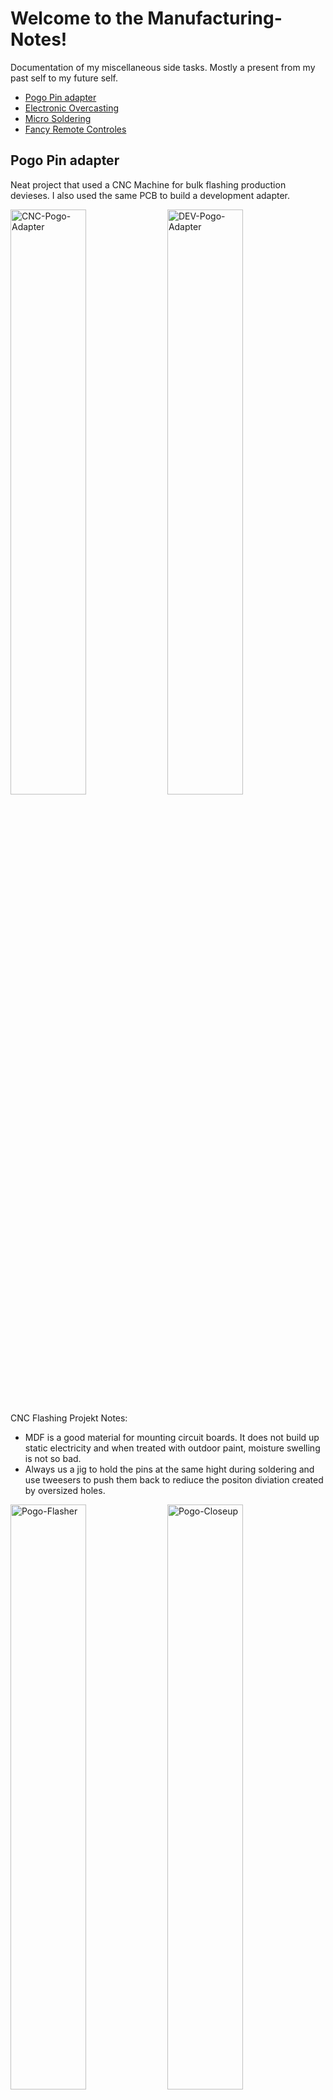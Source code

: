 # Welcome to the Manufacturing-Notes!
Documentation of my miscellaneous side tasks.
Mostly a present from my past self to my future self. 
  * [Pogo Pin adapter](#pogo-pin-adapter)
  * [Electronic Overcasting](#electronic-overcasting)
  * [Micro Soldering](#micro-soldering)
  * [Fancy Remote Controles](#fancy-remote-controles)


## Pogo Pin adapter
Neat project that used a CNC Machine  for bulk flashing production devieses.
I also used the same PCB to build a development adapter.

<p align="left">
  <img alt="CNC-Pogo-Adapter" src="https://user-images.githubusercontent.com/11893651/232246594-fee9db9f-c6ef-4036-8f4e-5818b74bc611.jpeg" width="49%">
  <img alt="DEV-Pogo-Adapter" src="https://user-images.githubusercontent.com/11893651/232246353-5b3976f6-a8dd-4189-9536-bb829c9be3ea.jpeg" width="49%">
</p>

CNC Flashing Projekt Notes:
* MDF is a good material for mounting circuit boards. It does not build up static electricity and when treated with outdoor paint, moisture swelling is not so bad.
* Always us a jig to hold the pins at the same hight during soldering and use tweesers to push them back to rediuce the positon diviation created by oversized holes.
<p align="left">
  <img alt="Pogo-Flasher" src="https://user-images.githubusercontent.com/11893651/225191250-fd6f4107-afd1-460c-abed-460f0ef2209c.jpeg" width="49%">
  <img alt="Pogo-Closeup" src="https://user-images.githubusercontent.com/11893651/225193098-3face10b-80ca-4b5d-ac0c-f31ab7d12732.jpeg" width="49%">
  <img alt="Pogo-Panel" src="https://user-images.githubusercontent.com/11893651/232246737-b4a3850e-f5a5-4bdb-b339-5eb9780acff9.png" width="49%">
</p>

DEV Clamp Projekt Notes:
* The PCB should have two small holes for alignment pins so that the tolerances of the clamp don't have to be so tight.
* Wobble in the hinge of the development clamp can be reduced by adding a vertical wall to the lower part.

<p align="left">
  <img alt="Pogo-Clamp-1" src="https://user-images.githubusercontent.com/11893651/226744482-8359f332-c2f6-409c-b7f4-4fe418b7dfb7.jpeg" width="49%">
  <img alt="Pogo-Clamp-2" src="https://user-images.githubusercontent.com/11893651/232245379-d910b06e-5c4f-4609-8f30-ed5f97cf872e.jpeg" width="49%">
</p>

General Pogo Pin Notes:
* Use Contact pads with holes if possible, the Pogo Pins will be guided into alignment by the hole.
I had good experience wit E2 style Pogo Pins.
* Old electronics can have contact problems. If cleaning with IPA does not work, try acetone.
<p align="left">
  <img alt="Pogo-1" src="https://user-images.githubusercontent.com/11893651/225188569-27dd629c-b69f-4b31-a822-7a64a1dfc018.png" width="10%">
  <img alt="Pogo-2" src="https://user-images.githubusercontent.com/11893651/225189422-4337a9e5-44b2-4283-a3b2-fe2bff305992.png" width="20%">
  <img alt="Pogo-4" src="https://user-images.githubusercontent.com/11893651/225190356-bdfc79f2-033c-4125-b7a8-737dcf985b66.jpeg" width="40%">
  <img alt="Pogo-3" src="https://user-images.githubusercontent.com/11893651/225189974-fd32f87c-5e77-4cfd-9126-eca7be1eea75.jpeg" width="25%">
</p>


## Electronic Overcasting
Using epoxy "overcasting" as an alternative to electronic overmolding for small batch productions.
* I like WAGNERSIL® 32 N for mouldings, use WAGNERSIL® RETARDER to extend the working time for degassing.
* Octopus Fluids Alcohol Ink is great for colering clear epoxy. Embedded LEDs remain visible.
<br>

[![Watch the video](https://user-images.githubusercontent.com/11893651/231450295-49854f1f-7f6d-42c7-b7f2-0ce6b7a3e590.png)](https://youtu.be/hgcruwxN1sg)

## Micro Soldering
* Enamel coatings burn at 400°C, just use the soldering iron at that temperature lighters leave soot.
* Use UV glue or PCB lacquer to hold the chips in place.
* Have a selection of breakout boards next time. 🙃 
<img alt="Micro-Soldering" src="https://user-images.githubusercontent.com/11893651/225195390-9a912f08-6a18-4d68-9ea5-e65f4acb8f57.jpeg" width="50%">



## Buttons, Switches and Potentiometers
* T 113A SW: Feeling 4/10 Looks: 8/10 Mounting: Easy
* Cherry MX: Feeling 9/10 Looks: 7/10 Mounting: Annoying
<img alt="Micro-Soldering" src="https://user-images.githubusercontent.com/11893651/225194953-0f36d021-b499-404e-8bd4-45f699102c2f.jpeg" width="50%">


